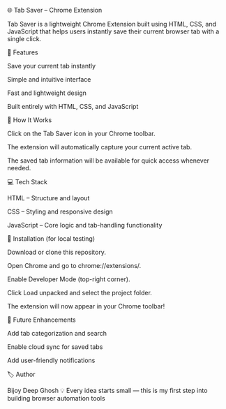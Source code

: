 🌐 Tab Saver – Chrome Extension

Tab Saver is a lightweight Chrome Extension built using HTML, CSS, and JavaScript that helps users instantly save their current browser tab with a single click.

🚀 Features

Save your current tab instantly

Simple and intuitive interface

Fast and lightweight design

Built entirely with HTML, CSS, and JavaScript

🧩 How It Works

Click on the Tab Saver icon in your Chrome toolbar.

The extension will automatically capture your current active tab.

The saved tab information will be available for quick access whenever needed.

💻 Tech Stack

HTML – Structure and layout

CSS – Styling and responsive design

JavaScript – Core logic and tab-handling functionality

🔧 Installation (for local testing)

Download or clone this repository.

Open Chrome and go to chrome://extensions/.

Enable Developer Mode (top-right corner).

Click Load unpacked and select the project folder.

The extension will now appear in your Chrome toolbar!

🌱 Future Enhancements

Add tab categorization and search

Enable cloud sync for saved tabs

Add user-friendly notifications

🏷️ Author

Bijoy Deep Ghosh
💡 Every idea starts small — this is my first step into building browser automation tools
